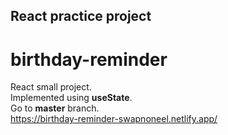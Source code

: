 ## React practice project
# birthday-reminder
React small project.<br/> 
Implemented using **useState**.<br/>
Go to **master** branch.<br/>
https://birthday-reminder-swapnoneel.netlify.app/
